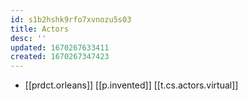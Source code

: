 ```yaml
---
id: s1b2hshk9rfo7xvnozu5s03
title: Actors
desc: ''
updated: 1670267633411
created: 1670267347423
---
```


- [[prdct.orleans]] [[p.invented]] [[t.cs.actors.virtual]]